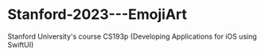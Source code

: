 # Stanford-2023---EmojiArt
Stanford University's course CS193p (Developing Applications for iOS using SwiftUI)
